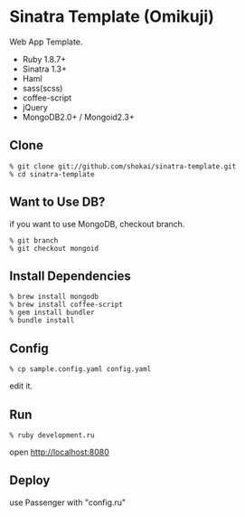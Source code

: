 Sinatra Template (Omikuji)
==========================
Web App Template.

* Ruby 1.8.7+
* Sinatra 1.3+
* Haml
* sass(scss)
* coffee-script
* jQuery
* MongoDB2.0+ / Mongoid2.3+


Clone
-----

    % git clone git://github.com/shokai/sinatra-template.git
    % cd sinatra-template


Want to Use DB?
---------------
if you want to use MongoDB, checkout branch.

    % git branch
    % git checkout mongoid


Install Dependencies
--------------------

    % brew install mongodb
    % brew install coffee-script
    % gem install bundler
    % bundle install


Config
------

    % cp sample.config.yaml config.yaml

edit it.


Run
---

    % ruby development.ru

open [http://localhost:8080](http://localhost:8080)


Deploy
------
use Passenger with "config.ru"

